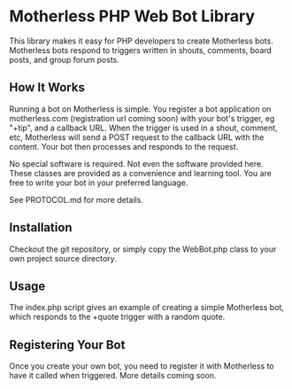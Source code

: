 Motherless PHP Web Bot Library
==============================

This library makes it easy for PHP developers to create Motherless bots. Motherless bots respond to triggers written
in shouts, comments, board posts, and group forum posts.

How It Works
------------
Running a bot on Motherless is simple. You register a bot application on motherless.com (registration url coming soon)
with your bot's trigger, eg "+tip", and a callback URL. When the trigger is used in a shout, comment, etc, Motherless
will send a POST request to the callback URL with the content. Your bot then processes and responds to the request.

No special software is required. Not even the software provided here. These classes are provided as a convenience and
learning tool. You are free to write your bot in your preferred language.

See PROTOCOL.md for more details.


Installation
------------
Checkout the git repository, or simply copy the WebBot.php class to your own project source directory.


Usage
-----
The index.php script gives an example of creating a simple Motherless bot, which responds to the +quote trigger with a random quote.


Registering Your Bot
--------------------
Once you create your own bot, you need to register it with Motherless to have it called
when triggered. More details coming soon.